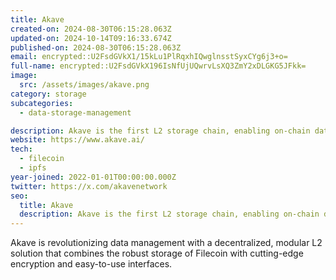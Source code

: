 ```yaml
---
title: Akave
created-on: 2024-08-30T06:15:28.063Z
updated-on: 2024-10-14T09:16:33.674Z
published-on: 2024-08-30T06:15:28.063Z
email: encrypted::U2FsdGVkX1/15kLu1PlRqxhIQwglnsstSyxCYg6j3+o=
full-name: encrypted::U2FsdGVkX196IsNfUjUQwrvLsXQ3ZmY2xDLGKG5JFkk=
image:
  src: /assets/images/akave.png
category: storage
subcategories:
  - data-storage-management

description: Akave is the first L2 storage chain, enabling on-chain data lakes for scalable and decentralized AI.
website: https://www.akave.ai/
tech:
  - filecoin
  - ipfs
year-joined: 2022-01-01T00:00:00.000Z
twitter: https://x.com/akavenetwork
seo:
  title: Akave
  description: Akave is the first L2 storage chain, enabling on-chain data lakes for scalable and decentralized AI.
---
```


Akave is revolutionizing data management with a decentralized, modular L2 solution that combines the robust storage of Filecoin with cutting-edge encryption and easy-to-use interfaces.
